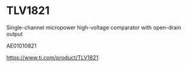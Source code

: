 # TLV1821
Single-channel micropower high-voltage comparator with open-drain output

AE01010821

https://www.ti.com/product/TLV1821
